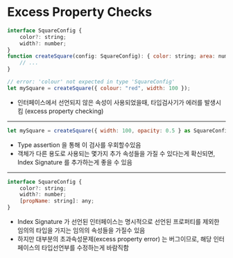 # Excess Property Checks

```javascript
interface SquareConfig {
    color?: string;
    width?: number;
}
function createSquare(config: SquareConfig): { color: string; area: number } {
    // ...
}

// error: 'colour' not expected in type 'SquareConfig'
let mySquare = createSquare({ colour: "red", width: 100 });
```
- 인터페이스에서 선언되지 않은 속성이 사용되었을때, 타입검사기가 에러를 발생시킴
  (excess property checking)


---
```javascript
let mySquare = createSquare({ width: 100, opacity: 0.5 } as SquareConfig);
```
- Type assertion 을 통해 이 검사를 우회할수있음
- 객체가 다른 용도로 사용되는 몇가지 추가 속성들을 가질 수 있다는게 확신되면, Index Signature 를 추가하는게 좋을 수 있음


---
```javascript
interface SquareConfig {
    color?: string;
    width?: number;
    [propName: string]: any;
}
```
- Index Signature 가 선언된 인터페이스는 명시적으로 선언된 프로퍼티를 제외한 임의의 타입을 가지는 임의의 속성들을 가질수 있음
- 하지만 대부분의 초과속성문제(excess property error) 는 버그이므로, 해당 인터페이스의 타입선언부를 수정하는게 바람직함

